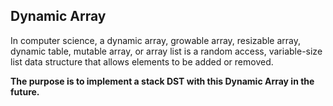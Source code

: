 ## Dynamic  Array

In computer science, a dynamic array, growable array, resizable array, 
dynamic table, mutable array, or array list is a random access, 
variable-size list data structure that allows elements to be added or removed.

**The purpose is to implement a stack DST with this Dynamic Array in the future.**